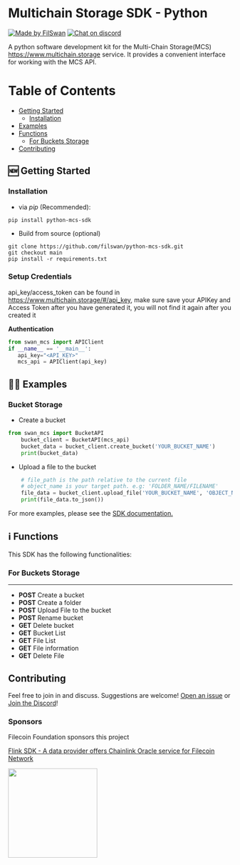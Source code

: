 # Multichain Storage SDK - Python

[![Made by FilSwan](https://img.shields.io/badge/made%20by-FilSwan-green.svg)](https://www.filswan.com/)
[![Chat on discord](https://img.shields.io/badge/join%20-discord-brightgreen.svg)](https://discord.com/invite/KKGhy8ZqzK)

A python software development kit for the Multi-Chain Storage(MCS) https://www.multichain.storage service. It provides a convenient interface for working with the MCS API. 

# Table of Contents <!-- omit in toc -->

- [Getting Started](#-Getting-Started)
  - [Installation](#Installation)
- [Examples](#-Examples)
- [Functions](#ℹ️-Functions)
  - [For Buckets Storage](#For-Buckets-Storage)
- [Contributing](#contributing)

## 🆕 Getting Started

### Installation

-  via _pip_ (Recommended):

 ```
pip install python-mcs-sdk
 ```

-  Build from source (optional)

 ```
git clone https://github.com/filswan/python-mcs-sdk.git
git checkout main
pip install -r requirements.txt
 ```

### Setup Credentials

api_key/access_token can be found in https://www.multichain.storage/#/api_key, make sure save your APIKey and Access Token after you have generated it, you will not find it again after you created it

**Authentication**

 ```python
from swan_mcs import APIClient
if __name__ == '__main__':
    api_key="<API_KEY>"
    mcs_api = APIClient(api_key)
 ```

## 👨‍💻 Examples

### Bucket Storage

- Create a bucket

```python
from swan_mcs import BucketAPI
    bucket_client = BucketAPI(mcs_api)
    bucket_data = bucket_client.create_bucket('YOUR_BUCKET_NAME')
    print(bucket_data)
```

-  Upload a file to the bucket

```python
    # file_path is the path relative to the current file
    # object_name is your target path. e.g: 'FOLDER_NAME/FILENAME'
    file_data = bucket_client.upload_file('YOUR_BUCKET_NAME', 'OBJECT_NAME' , 'FILE_PATH') 
    print(file_data.to_json())
```

For more examples, please see the [SDK documentation.](https://docs.swanchain.io/bulders/app-developer/store-and-retrieve-a-file-with-swan-storage)

## ℹ️ Functions

This SDK has the following functionalities:

### For Buckets Storage

---

* **POST** Create a bucket
* **POST** Create a folder
* **POST** Upload File to the bucket
* **POST** Rename bucket
* **GET** Delete bucket
* **GET** Bucket List
* **GET** File List
* **GET** File information
* **GET** Delete File

## Contributing

Feel free to join in and discuss. Suggestions are welcome! [Open an issue](https://github.com/filswan/python-mcs-sdk/issues) or [Join the Discord](https://discord.com/invite/KKGhy8ZqzK)!

### Sponsors

Filecoin Foundation sponsors this project

[Flink SDK - A data provider offers Chainlink Oracle service for Filecoin Network ](https://github.com/filecoin-project/devgrants/issues/463)

<img src="https://github.com/filswan/flink/blob/main/filecoin.png" width="200">
